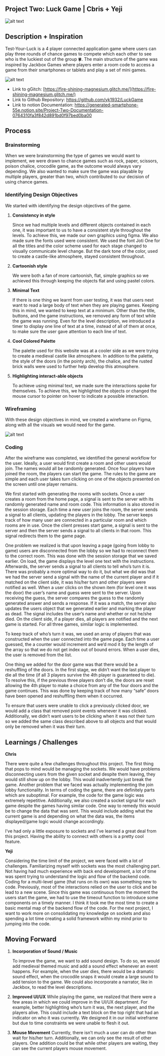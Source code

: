 Project Two: Luck Game | Cbris + Yeji
----------------------

![alt text](https://github.com/yk1932/LuckGame/blob/main/documentationImages/3.png)


## Description + Inspiration

Test-Your-Luck is a 4 player connected application game where users can play three rounds of chance games to compete which each other to see who is the luckiest out of the group 🍀. The main structure of the game was inspired by Jackbox Games where players enter a room code to access a game from their smartphones or tablets and play a set of mini games.

![alt text](https://github.com/yk1932/LuckGame/blob/main/documentationImages/1.png)


* Link to gGitch: [https://fire-shining-magnesium.glitch.me/](https://fire-shining-magnesium.glitch.me/)
* Link to Github Repository: https://github.com/yk1932/LuckGame
* Link to notion Documentation: https://generated-smartphone-55e.notion.site/Project-Two-Documentation-0764310fa3f842d891bd0f97bed0ba00

## Process

### Brainstorming

When we were brainstorming the type of games we would want to implement, we were drawn to chance games such as rock, paper, scissors, poison chalice, crocodile game, as the outcome would always vary depending. We also wanted to make sure the game was playable by multiple players, greater than two, which contributed to our decision of using chance games.

### Identifying Design Objectives

We started with identifying the design objectives of the game.

1. **Consistency in style**
    
    Since we had multiple levels and different objects contained in each one, it was important to us to have a consistent style throughout the levels. To achieve this, we made our own graphics using figma. We also made sure the fonts used were consistent. We used the font Joti One for all the titles and the color scheme used for each stage changed to visually communicate level change. But the dark tone of the color, used to create a castle-like atmosphere, stayed consistent throughout. 
    

1. **Cartoonish style**
    
    We were both a fan of more cartoonish, flat, simple graphics so we achieved this through keeping the objects flat and using pastel colors. 
    

2. **Minimal Text**
    
    If there is one thing we learnt from user testing, it was that users next want to read a large body of text when they are playing games. Keeping this in mind, we wanted to keep text at a minimum. Other than the title, buttons, and the game instructions, we removed any form of text while the game was running. Even for the level description, we introduced a timer to display one line of text at a time, instead of all of them at once, to make sure the user gave attention to each line of text. 
    
3. **Cool Colored Palette**
    
    The palette used for this website was at a cooler side as we were trying to create a medieval castle like atmosphere. In addition to the palette, the style of the doors (in the pointy arch), the chalice, and the rusted brick walls were used to further help develop this atmosphere.
    
4. **Highlighting interact-able objects**
    
    To achieve using minimal text, we made sure the interactions spoke for themselves. To achieve this, we highlighted the objects or changed the mouse cursor to pointer on hover to indicate a possible interaction.
    
### Wireframing

With these design objectives in mind, we created a wireframe on Figma, along with all the visuals we would need for the game.

![alt text](https://github.com/yk1932/LuckGame/blob/main/documentationImages/2.png)

### Coding

After the wireframe was completed, we identified the general workflow for the user. Ideally, a user would first create a room and other users would join. The names would all be randomly generated. Once four players have joined the room, the players can start the game. The rules to the game are simple and each user takes turn clicking on one of the objects presented on the screen until one player remains.  

We first started with generating the rooms with sockets. Once a user creates a room from the home page, a signal is sent to the server with its randomly generated name and room code. This information is also stored in the session storage. Each time a new user joins the room, the server sends a signal to all clients, updating the players in the lobby. The server keeps track of how many user are connected in a particular room and which rooms are in use. Once the client presses start game, a signal is sent to the server and then the server sends a signal to all clients in that room. This signal redirects them to the game page. 

One problem we realized is that upon leaving a page (going from lobby to game) users are disconnected from the lobby so we had to reconnect them to the correct room. This was done with the session storage that we saved earlier. On load, the game displays the level one text with the instructions. Afterwards, the server sends a signal to all clients to tell who’s turn it is. There was probably a more optimal way to do it, but what we did was that we had the server send a signal with the name of the current player and if it matched on the client side, it was his/her turn and other players were notified as well. When a user clicks on the shown item (for level one it was the door) the user’s name and guess were sent to the server. Upon receiving the guess, the server compares the guess to the randomly generated answer and sends a response. If it was a match, the server also updates the users object that we generated earlier and marking the player as dead. The signal includes the user’s name and whether or not he/she died. On the client side, if a player dies, all players are notified and the next game is started.  For all three games, similar logic is implemented. 

To keep track of who’s turn it was, we used an array of players that was constructed when the user connected into the game page. Each time a user guessed, the a counter would increment and we’d mod it by the length of the array so that we do not get index out of bound errors. When a user dies, the user is removed from the list. 

One thing we added for the door game was that there would be a reshuffling of the doors. In the first stage, we didn’t want the last player to die all the time (if all 3 players survive the 4th player is guaranteed to die). To resolve this, if the previous three players don’t die, the doors are reset allowing the 4th player to make a choice from any of the four doors and the game continues. This was done by keeping track of how many “safe” doors have been opened and reshuffling them when it occurred. 

To ensure that users were unable to click a previously clicked door, we would add a class that removed point events whenever it was clicked. Additionally, we didn’t want users to be clicking when it was not their turn so we added the same class described above to all objects and that would only be removed when it was their turn.

## Learnings / Challenges

**Chris**

There were quite a few challenges throughout this project. The first thing that pops to mind would be managing the sockets. We would have problems disconnecting users from the given socket and despite them leaving, they would still show up on the lobby. This would inadvertently just break the game. Another problem that we faced was actually implementing the join lobby functionality. In terms of coding the game, there are definitely parts which are suboptimal. For example, the code for the game logic was extremely repetitive. Additionally, we also created a socket signal for each game despite the games having similar code. One way to remedy this would be to change the data that was sent. This would include adding what the current game is and depending on what the data was, the items displayed/game logic would change accordingly. 

I’ve had only a little exposure to sockets and I’ve learned a great deal from this project. Having the ability to connect with others is a pretty cool feature. 

**Yeji**

Considering the time limit of the project, we were faced with a lot of challenges. Familiarizing myself with sockets was the most challenging part. Not having had much experience with back end development, a lot of time was spent trying to understand the logic and flow of the backend code. Coding for a multi-level game (that runs on its own) was something new to code. Previously, most of the interactions relied on the user to click and be lead to a new scene. Since this game was continuous from the moment the users start the game, we had to use the timeout function to introduce some components on a timely manner. I think it took me the most time to create a basic mental map of the backend flow of the code. For the next project, I want to work more on consolidating my knowledge on sockets and also spending a lot time creating a solid framework within my mind prior to jumping into the code.

## Moving Forward

1. **Incorporation of Sound / Music**
    
    To improve the game, we want to add sound design. To do so, we would add medieval themed music and add a sound effect whenever an event happens. For example, when the user dies, there would be a dramatic sound effect, when the crocodile snaps it would create a large sound to add tension to the game. We could also incorporate a narrator, like in Jackbox, to read the level descriptions.
    
2. **Improved UI/UX**
While playing the game, we realized that there were a few areas in which we could improve in the UI/UX department. For example, better highlighting who’s turn it was, the next player, and the players alive. This could include a text block on the top right that had an indicator on who it was currently. We designed it in our initial wireframe but due to time constraints we were unable to flesh it out. 
3. **Mouse Movement**
Currently, there isn’t much a user can do other than wait for his/her turn. Additionally, we can only see the result of other players. One addition could be that while other players are waiting, they can see the current players mouse movement.

